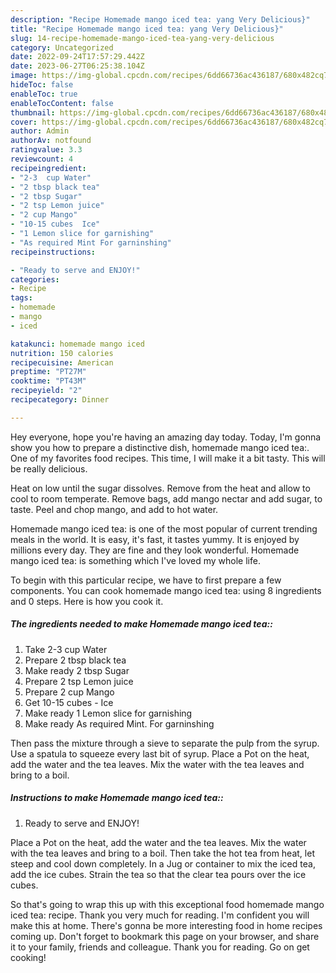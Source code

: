 ```yaml
---
description: "Recipe Homemade mango iced tea: yang Very Delicious}"
title: "Recipe Homemade mango iced tea: yang Very Delicious}"
slug: 14-recipe-homemade-mango-iced-tea-yang-very-delicious
category: Uncategorized
date: 2022-09-24T17:57:29.442Z
date: 2023-06-27T06:25:38.104Z
image: https://img-global.cpcdn.com/recipes/6dd66736ac436187/680x482cq70/homemade-mango-iced-tea-recipe-main-photo.jpg
hideToc: false
enableToc: true
enableTocContent: false
thumbnail: https://img-global.cpcdn.com/recipes/6dd66736ac436187/680x482cq70/homemade-mango-iced-tea-recipe-main-photo.jpg
cover: https://img-global.cpcdn.com/recipes/6dd66736ac436187/680x482cq70/homemade-mango-iced-tea-recipe-main-photo.jpg
author: Admin
authorAv: notfound
ratingvalue: 3.3
reviewcount: 4
recipeingredient:
- "2-3  cup Water"
- "2 tbsp black tea"
- "2 tbsp Sugar"
- "2 tsp Lemon juice"
- "2 cup Mango"
- "10-15 cubes  Ice"
- "1 Lemon slice for garnishing"
- "As required Mint For garninshing"
recipeinstructions:

- "Ready to serve and ENJOY!"
categories:
- Recipe
tags:
- homemade
- mango
- iced

katakunci: homemade mango iced 
nutrition: 150 calories
recipecuisine: American
preptime: "PT27M"
cooktime: "PT43M"
recipeyield: "2"
recipecategory: Dinner

---
```



Hey everyone, hope you're having an amazing day today. Today, I'm gonna show you how to prepare a distinctive dish, homemade mango iced tea:. One of my favorites food recipes. This time, I will make it a bit tasty. This will be really delicious.

Heat on low until the sugar dissolves. Remove from the heat and allow to cool to room temperate. Remove bags, add mango nectar and add sugar, to taste. Peel and chop mango, and add to hot water.

Homemade mango iced tea: is one of the most popular of current trending meals in the world. It is easy, it's fast, it tastes yummy. It is enjoyed by millions every day. They are fine and they look wonderful. Homemade mango iced tea: is something which I've loved my whole life.


To begin with this particular recipe, we have to first prepare a few components. You can cook homemade mango iced tea: using 8 ingredients and 0 steps. Here is how you cook it.

<!--inarticleads1-->

##### The ingredients needed to make Homemade mango iced tea::

1. Take 2-3  cup Water
1. Prepare 2 tbsp black tea
1. Make ready 2 tbsp Sugar
1. Prepare 2 tsp Lemon juice
1. Prepare 2 cup Mango
1. Get 10-15 cubes - Ice
1. Make ready 1 Lemon slice for garnishing
1. Make ready As required Mint. For garninshing


Then pass the mixture through a sieve to separate the pulp from the syrup. Use a spatula to squeeze every last bit of syrup. Place a Pot on the heat, add the water and the tea leaves. Mix the water with the tea leaves and bring to a boil. 

<!--inarticleads2-->

##### Instructions to make Homemade mango iced tea::


1. Ready to serve and ENJOY!

Place a Pot on the heat, add the water and the tea leaves. Mix the water with the tea leaves and bring to a boil. Then take the hot tea from heat, let steep and cool down completely. In a Jug or container to mix the iced tea, add the ice cubes. Strain the tea so that the clear tea pours over the ice cubes. 

So that's going to wrap this up with this exceptional food homemade mango iced tea: recipe. Thank you very much for reading. I'm confident you will make this at home. There's gonna be more interesting food in home recipes coming up. Don't forget to bookmark this page on your browser, and share it to your family, friends and colleague. Thank you for reading. Go on get cooking!
